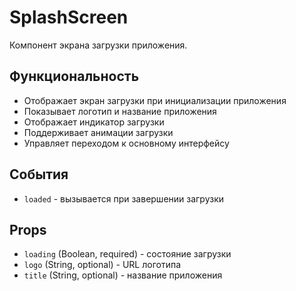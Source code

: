 # SplashScreen

Компонент экрана загрузки приложения.

## Функциональность

- Отображает экран загрузки при инициализации приложения
- Показывает логотип и название приложения
- Отображает индикатор загрузки
- Поддерживает анимации загрузки
- Управляет переходом к основному интерфейсу

## События

- `loaded` - вызывается при завершении загрузки

## Props

- `loading` (Boolean, required) - состояние загрузки
- `logo` (String, optional) - URL логотипа
- `title` (String, optional) - название приложения
